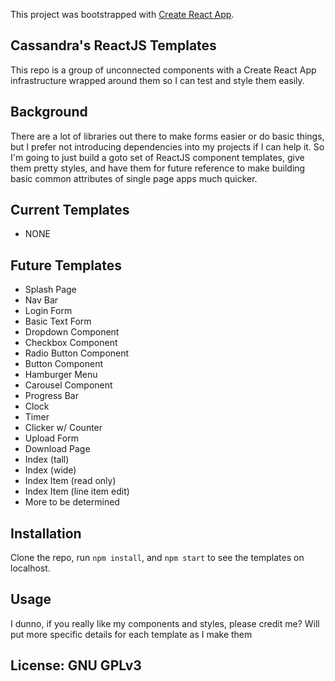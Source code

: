 This project was bootstrapped with [Create React App](https://github.com/facebook/create-react-app).

## Cassandra's ReactJS Templates

This repo is a group of unconnected components with a Create React App infrastructure wrapped around them so I can test and style them easily.

## Background

There are a lot of libraries out there to make forms easier or do basic things, but I prefer not introducing dependencies into my projects if I can help it.  So I'm going to just build a goto set of ReactJS component templates, give them pretty styles, and have them for future reference to make building
basic common attributes of single page apps much quicker.

## Current Templates
- NONE

## Future Templates
- Splash Page
- Nav Bar
- Login Form
- Basic Text Form
- Dropdown Component
- Checkbox Component
- Radio Button Component
- Button Component
- Hamburger Menu
- Carousel Component
- Progress Bar
- Clock
- Timer
- Clicker w/ Counter
- Upload Form
- Download Page
- Index (tall)
- Index (wide)
- Index Item (read only)
- Index Item (line item edit)
- More to be determined

## Installation

Clone the repo, run ```npm install```, and ```npm start``` to see the templates on localhost.

## Usage
I dunno, if you really like my components and styles, please credit me?  Will put more specific details for each template as I make them

## License: GNU GPLv3






